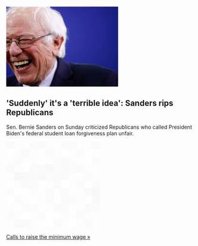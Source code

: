 
!['Suddenly' it's a 'terrible idea': Sanders rips Republicans](./20220828175716.png)
## 'Suddenly' it's a 'terrible idea': Sanders rips Republicans

Sen. Bernie Sanders on Sunday criticized Republicans who called President Biden's federal student loan forgiveness plan unfair.

![pic](../square_bg.png)

[Calls to raise the minimum wage »](https://www.yahoo.com/gma/sanders-pushes-back-republicans-squawking-140931654.html)
